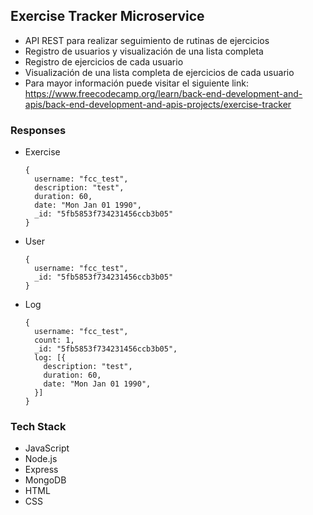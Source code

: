 ## Exercise Tracker Microservice
- API REST para realizar seguimiento de rutinas de ejercicios
- Registro de usuarios y visualización de una lista completa
- Registro de ejercicios de cada usuario
- Visualización de una lista completa de ejercicios de cada usuario
- Para mayor información puede visitar el siguiente link: https://www.freecodecamp.org/learn/back-end-development-and-apis/back-end-development-and-apis-projects/exercise-tracker

### Responses
- Exercise
  ~~~
  {
    username: "fcc_test",
    description: "test",
    duration: 60,
    date: "Mon Jan 01 1990",
    _id: "5fb5853f734231456ccb3b05"
  }
  ~~~

- User
  ~~~
  {
    username: "fcc_test",
    _id: "5fb5853f734231456ccb3b05"
  }
  ~~~

- Log
  ~~~
  {
    username: "fcc_test",
    count: 1,
    _id: "5fb5853f734231456ccb3b05",
    log: [{
      description: "test",
      duration: 60,
      date: "Mon Jan 01 1990",
    }]
  }
  ~~~

### Tech Stack
- JavaScript
- Node.js
- Express
- MongoDB
- HTML
- CSS
